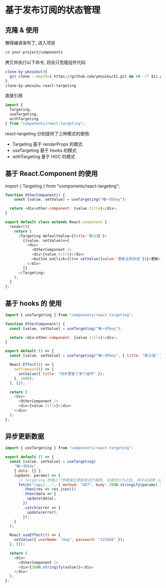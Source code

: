 # 基于发布订阅的状态管理

## 克隆 & 使用

懒得编译发布了, 进入项目

```sh
cd your-project/components
```

拷贝并执行以下命令, 将会只克隆组件代码

```sh
clone-by-ymzuiku(){
  git clone --depth=1 https://github.com/ymzuiku/$1.git && rm -rf $1/.git $1/.gitignore
}
clone-by-ymzuiku react-targeting
```

直接引用

```js
import {
  Targeting,
  useTargeting,
  withTargeting
} from "components/react-targeting";
```

react-targeting 分别提供了三种模式的使用:

- Targeting 基于 renderProps 的模式
- useTargeting 基于 hooks 的模式
- withTargeting 基于 HOC 的模式

## 基于 React.Component 的使用

import { Targeting } from "components/react-targeting";

```js
function OtherComponent() {
    const [value, setValue] = useTargeting("唯一的key");

  return <div>other-component: {value.title}</div>;
}

export default class extends React.Component {
  render(){
    return (
      <Targeting defaultValue={title:'默认值'}>
        {(value, setValue)=>{
          <div>
            <OtherComponent />
            <div>{value.title}</div>
            <button onClick={()=> setValue({value:'更新全局状态'})}>更新</button>
          </div>
        }}
      </Targeting>
    );
  }
};
```

## 基于 hooks 的 使用

```js
import { useTargeting } from "components/react-targeting";

function OtherComponent() {
  const [value, setValue] = useTargeting("唯一的key");

  return <div>other-component: {value.title}</div>;
}

export default () => {
  const [value, setValue] = useTargeting("唯一的key", { title: "默认值" });

  React.Effect(() => {
    setTimeout(() => {
      setValue({ title: "同步更新了多个组件" });
    }, 1000);
  }, []);

  return (
    <div>
      <OtherComponent />
      <div>{value.title}</div>
    </div>
  );
};
```

## 异步更新数据

```js
import { useTargeting } from "components/react-targeting";

export default () => {
  const [value, setValue] = useTargeting(
    "唯一的key",
    { data: {} },
    (update, params) => {
      // Targeting 的第三个参数是在更新前进行捕获, 在做完行为之后, 再手动调用 update 进行更新, 这样可以处理异步或其他操作
      fetch("/api/...", { method: "GET", body: JSON.stringify(params) })
        .then(res => res.json())
        .then(data => {
          update(data);
        })
        .catch(error => {
          update(error);
        });
    }
  );

  React.useEffect(() => {
    setValue({ userName: "dog", password: "123456" });
  }, []);

  return (
    <div>
      <OtherComponent />
      <div>{JSON.stringify(value)}</div>
    </div>
  );
};
```
